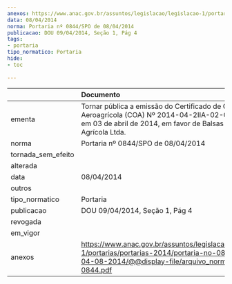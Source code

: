 ```yaml
---
anexos: https://www.anac.gov.br/assuntos/legislacao/legislacao-1/portarias/portarias-2014/portaria-no-0844-spo-de-04-08-2014/@@display-file/arquivo_norma/PA2014-0844.pdf
data: 08/04/2014
norma: Portaria nº 0844/SPO de 08/04/2014
publicacao: DOU 09/04/2014, Seção 1, Pág 4
tags:
- portaria
tipo_normatico: Portaria
hide: 
- toc 
 
---
```


|                    | Documento                                                                                                                                                               |
|:-------------------|:------------------------------------------------------------------------------------------------------------------------------------------------------------------------|
| ementa             | Tornar pública a emissão do Certificado de Operador Aeroagrícola (COA) Nº 2014-04-2IIA-02-00, emitido em 03 de abril de 2014, em favor de Balsas Aviação Agrícola Ltda. |
| norma              | Portaria nº 0844/SPO de 08/04/2014                                                                                                                                      |
| tornada_sem_efeito |                                                                                                                                                                         |
| alterada           |                                                                                                                                                                         |
| data               | 08/04/2014                                                                                                                                                              |
| outros             |                                                                                                                                                                         |
| tipo_normatico     | Portaria                                                                                                                                                                |
| publicacao         | DOU 09/04/2014, Seção 1, Pág 4                                                                                                                                          |
| revogada           |                                                                                                                                                                         |
| em_vigor           |                                                                                                                                                                         |
| anexos             | https://www.anac.gov.br/assuntos/legislacao/legislacao-1/portarias/portarias-2014/portaria-no-0844-spo-de-04-08-2014/@@display-file/arquivo_norma/PA2014-0844.pdf       |